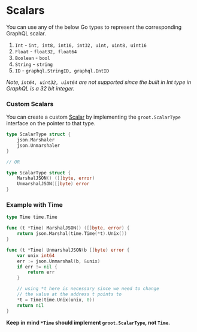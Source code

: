 # Scalars

You can use any of the below Go types to represent the corresponding GraphQL scalar.

1. `Int` - `int, int8, int16, int32, uint, uint8, uint16`
2. `Float` - `float32, float64`
3. `Boolean` - `bool`
4. `String` - `string`
5. `ID` - `graphql.StringID, graphql.IntID`

_Note, `int64, uint32, uint64` are not supported since the built in Int type in GraphQL is a 32 bit integer._

### Custom Scalars

You can create a custom [Scalar](https://graphql.org/learn/schema/#scalar-types) by implementing the `groot.ScalarType` interface on the pointer to that type.

```go
type ScalarType struct {
	json.Marshaler
	json.Unmarshaler
}

// OR

type ScalarType struct {
	MarshalJSON() ([]byte, error)
	UnmarshalJSON([]byte) error
}
```

### Example with Time

```go
type Time time.Time

func (t *Time) MarshalJSON() ([]byte, error) {
	return json.Marshal(time.Time(*t).Unix())
}

func (t *Time) UnmarshalJSON(b []byte) error {
	var unix int64
	err := json.Unmarshal(b, &unix)
	if err != nil {
		return err
	}

	// using *t here is necessary since we need to change
	// the value at the address t points to
	*t = Time(time.Unix(unix, 0))
	return nil
}
```

**Keep in mind `*Time` should implement `groot.ScalarType`, not `Time`.**
